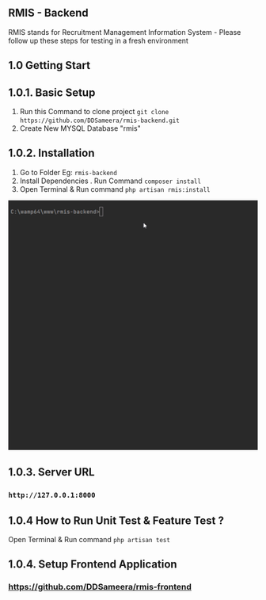 ## RMIS - Backend

RMIS stands for Recruitment Management Information System - Please follow up these steps  for testing in a fresh environment

## 1.0 Getting Start

## 1.0.1. Basic Setup
1. Run this Command to clone project
   `git clone https://github.com/DDSameera/rmis-backend.git` 
2. Create New MYSQL Database "rmis"



## 1.0.2. Installation 

1. Go to Folder Eg: `rmis-backend`
2. Install Dependencies . Run Command `composer install`
2. Open Terminal & Run command ``php artisan rmis:install``

<img alt="rmis_install" src="https://raw.githubusercontent.com/DDSameera/rmis-backend/master/public/assets/images/pa_rm_install.gif"/>
       
## 1.0.3. Server URL
### ``http://127.0.0.1:8000``

## 1.0.4 How to Run Unit Test & Feature Test ? 
Open Terminal & Run command ``php artisan test``


## 1.0.4. Setup Frontend Application
### https://github.com/DDSameera/rmis-frontend